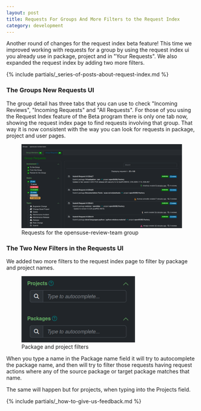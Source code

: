 ```yaml
---
layout: post
title: Requests For Groups And More Filters to the Request Index
category: development
---
```

Another round of changes for the request index beta feature! This time we improved working with requests for a group by using the request index ui you already use in package, project and in "Your Requests". We also expanded the request index by adding two more filters.

{% include partials/_series-of-posts-about-request-index.md %}

### The Groups New Requests UI

The group detail has three tabs that you can use to check "Incoming Reviews", "Incoming Requests" and "All Requests". For those of you using the Request Index feature of the Beta program there is only one tab now, showing the request index page to find requests involving that group. That way it is now consistent with the way you can look for requests in package, project and user pages.

<figure>
  <img src="/images/posts/2025-03-07/group-requests.png" alt="Requests for the opensuse-review-team group" width="1000px"/>
  <figcaption>Requests for the opensuse-review-team group</figcaption>
</figure>

### The Two New Filters in the Requests UI

We added two more filters to the request index page to filter by package and project names.

<figure>
  <img src="/images/posts/2025-03-07/package-and-project-filters.png" alt="Package and project filters" width="300px"/>
  <figcaption>Package and project filters</figcaption>
</figure>

When you type a name in the Package name field it will try to autocomplete the package name, and then will try to filter those requests having request actions where any of the source package or target package matches that name.

The same will happen but for projects, when typing into the Projects field.

{% include partials/_how-to-give-us-feedback.md %}
